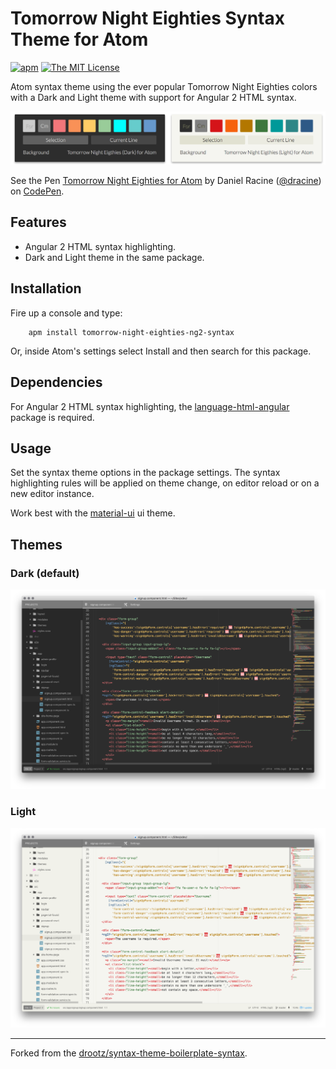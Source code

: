 # Tomorrow Night Eighties Syntax Theme for Atom

[![apm](https://img.shields.io/apm/v/tomorrow-night-eighties-ng2-syntax.svg)](https://atom.io/packages/tomorrow-night-eighties-ng2-syntax)
[![The MIT License](https://img.shields.io/badge/license-MIT-orange.svg)](https://github.com/drootz/tomorrow-night-eighties-ng2-syntax/blob/master/LICENSE)

Atom syntax theme using the ever popular Tomorrow Night Eighties colors with a Dark and Light theme with support for Angular 2 HTML syntax.

![](https://raw.githubusercontent.com/drootz/tomorrow-night-eighties-ng2-syntax/master/img/preview-palettes.png)

<p data-height="265" data-theme-id="dark" data-slug-hash="VmRaBN" data-default-tab="css,result" data-user="dracine" data-embed-version="2" data-pen-title="Tomorrow Night Eighties for Atom" class="codepen">See the Pen <a href="http://codepen.io/dracine/pen/VmRaBN/">Tomorrow Night Eighties for Atom</a> by Daniel Racine (<a href="http://codepen.io/dracine">@dracine</a>) on <a href="http://codepen.io">CodePen</a>.</p>
<script async src="https://production-assets.codepen.io/assets/embed/ei.js"></script>

## Features
- Angular 2 HTML syntax highlighting.
- Dark and Light theme in the same package.

## Installation

Fire up a console and type:

        apm install tomorrow-night-eighties-ng2-syntax

Or, inside Atom's settings select Install and then search for this package.

## Dependencies

For Angular 2 HTML syntax highlighting, the [language-html-angular](https://atom.io/packages/language-html-angular) package is required.

## Usage

Set the syntax theme options in the package settings. The syntax highlighting rules will be applied on theme change, on editor reload or on a new editor instance.

Work best with the [material-ui](https://atom.io/themes/material-ui) ui theme.

## Themes

### Dark (default)

![](https://raw.githubusercontent.com/drootz/tomorrow-night-eighties-ng2-syntax/master/img/preview-dark.png)

### Light

![](https://raw.githubusercontent.com/drootz/tomorrow-night-eighties-ng2-syntax/master/img/preview-light.png)

***

Forked from the [drootz/syntax-theme-boilerplate-syntax](https://atom.io/packages/syntax-theme-boilerplate-syntax).
